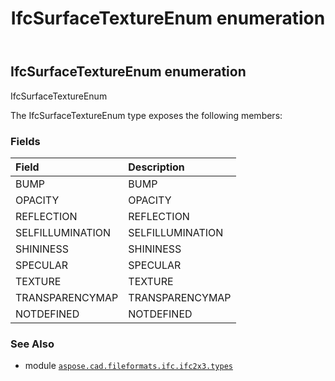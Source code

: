 ﻿---
title: IfcSurfaceTextureEnum enumeration
second_title: Aspose.CAD for Python via .NET API References
description: 
type: docs
weight: 3030
url: /python-net/aspose.cad.fileformats.ifc.ifc2x3.types/ifcsurfacetextureenum/
is_root: false
---

## IfcSurfaceTextureEnum enumeration

IfcSurfaceTextureEnum



The IfcSurfaceTextureEnum type exposes the following members:

### Fields
| Field | Description |
| :- | :- |
| BUMP | BUMP |
| OPACITY | OPACITY |
| REFLECTION | REFLECTION |
| SELFILLUMINATION | SELFILLUMINATION |
| SHININESS | SHININESS |
| SPECULAR | SPECULAR |
| TEXTURE | TEXTURE |
| TRANSPARENCYMAP | TRANSPARENCYMAP |
| NOTDEFINED | NOTDEFINED |



### See Also
* module [`aspose.cad.fileformats.ifc.ifc2x3.types`](..)
